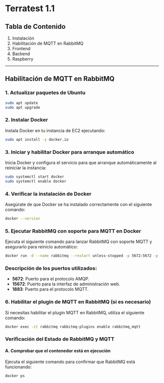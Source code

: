 # Terratest 1.1

## Tabla de Contenido

1. Instalación
2. Habilitación de MQTT en RabbitMQ
3. Frontend
4. Backend
5. Raspberry

---

## Habilitación de MQTT en RabbitMQ

### 1. Actualizar paquetes de Ubuntu

```bash
sudo apt update
sudo apt upgrade
````

### 2. Instalar Docker

Instala Docker en tu instancia de EC2 ejecutando:

```bash
sudo apt install -y docker.io
```

### 3. Iniciar y habilitar Docker para arranque automático

Inicia Docker y configura el servicio para que arranque automáticamente al reiniciar la instancia:

```bash
sudo systemctl start docker
sudo systemctl enable docker
```

### 4. Verificar la instalación de Docker

Asegúrate de que Docker se ha instalado correctamente con el siguiente comando:

```bash
docker --version
```

### 5. Ejecutar RabbitMQ con soporte para MQTT en Docker

Ejecuta el siguiente comando para lanzar RabbitMQ con soporte MQTT y asegurarlo para reinicio automático:

```bash
docker run -d --name rabbitmq --restart unless-stopped -p 5672:5672 -p 15672:15672 -p 1883:1883 rabbitmq:4.0-management
```

### Descripción de los puertos utilizados:

- **5672**: Puerto para el protocolo AMQP.
- **15672**: Puerto para la interfaz de administración web.
- **1883**: Puerto para el protocolo MQTT.

### 6. Habilitar el plugin de MQTT en RabbitMQ (si es necesario)

Si necesitas habilitar el plugin MQTT en RabbitMQ, utiliza el siguiente comando:

```bash
docker exec -it rabbitmq rabbitmq-plugins enable rabbitmq_mqtt
```

### Verificación del Estado de RabbitMQ y MQTT

#### A. Comprobar que el contenedor está en ejecución

Ejecuta el siguiente comando para confirmar que RabbitMQ está funcionando:

```bash
docker ps
```
